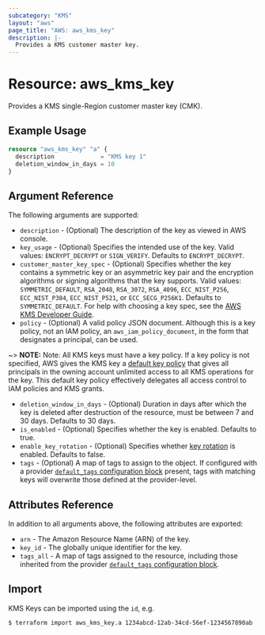 ```yaml
---
subcategory: "KMS"
layout: "aws"
page_title: "AWS: aws_kms_key"
description: |-
  Provides a KMS customer master key.
---
```


# Resource: aws_kms_key

Provides a KMS single-Region customer master key (CMK).

## Example Usage

```terraform
resource "aws_kms_key" "a" {
  description             = "KMS key 1"
  deletion_window_in_days = 10
}
```

## Argument Reference

The following arguments are supported:

* `description` - (Optional) The description of the key as viewed in AWS console.
* `key_usage` - (Optional) Specifies the intended use of the key. Valid values: `ENCRYPT_DECRYPT` or `SIGN_VERIFY`.
Defaults to `ENCRYPT_DECRYPT`.
* `customer_master_key_spec` - (Optional) Specifies whether the key contains a symmetric key or an asymmetric key pair and the encryption algorithms or signing algorithms that the key supports.
Valid values: `SYMMETRIC_DEFAULT`,  `RSA_2048`, `RSA_3072`, `RSA_4096`, `ECC_NIST_P256`, `ECC_NIST_P384`, `ECC_NIST_P521`, or `ECC_SECG_P256K1`. Defaults to `SYMMETRIC_DEFAULT`. For help with choosing a key spec, see the [AWS KMS Developer Guide](https://docs.aws.amazon.com/kms/latest/developerguide/symm-asymm-choose.html).
* `policy` - (Optional) A valid policy JSON document. Although this is a key policy, not an IAM policy, an `aws_iam_policy_document`, in the form that designates a principal, can be used.

~> **NOTE:** Note: All KMS keys must have a key policy. If a key policy is not specified, AWS gives the KMS key a [default key policy](https://docs.aws.amazon.com/kms/latest/developerguide/key-policies.html#key-policy-default) that gives all principals in the owning account unlimited access to all KMS operations for the key. This default key policy effectively delegates all access control to IAM policies and KMS grants.

* `deletion_window_in_days` - (Optional) Duration in days after which the key is deleted after destruction of the resource, must be between 7 and 30 days. Defaults to 30 days.
* `is_enabled` - (Optional) Specifies whether the key is enabled. Defaults to true.
* `enable_key_rotation` - (Optional) Specifies whether [key rotation](http://docs.aws.amazon.com/kms/latest/developerguide/rotate-keys.html) is enabled. Defaults to false.
* `tags` - (Optional) A map of tags to assign to the object. If configured with a provider [`default_tags` configuration block](https://www.terraform.io/docs/providers/aws/index.html#default_tags-configuration-block) present, tags with matching keys will overwrite those defined at the provider-level.

## Attributes Reference

In addition to all arguments above, the following attributes are exported:

* `arn` - The Amazon Resource Name (ARN) of the key.
* `key_id` - The globally unique identifier for the key.
* `tags_all` - A map of tags assigned to the resource, including those inherited from the provider [`default_tags` configuration block](https://www.terraform.io/docs/providers/aws/index.html#default_tags-configuration-block).

## Import

KMS Keys can be imported using the `id`, e.g.

```
$ terraform import aws_kms_key.a 1234abcd-12ab-34cd-56ef-1234567890ab
```

